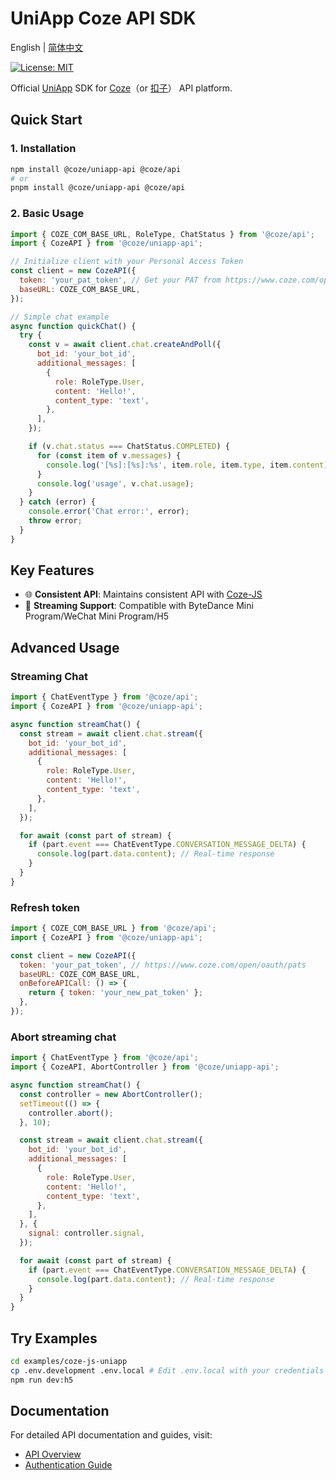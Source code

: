 # UniApp Coze API SDK

English | [简体中文](./README.zh-CN.md)

[![License: MIT](https://img.shields.io/badge/License-MIT-yellow.svg)](https://opensource.org/licenses/MIT)

Official [UniApp](https://uniapp.dcloud.net.cn/) SDK for [Coze](https://www.coze.com)（or [扣子](https://www.coze.cn)） API platform.

## Quick Start

### 1. Installation

```sh
npm install @coze/uniapp-api @coze/api
# or
pnpm install @coze/uniapp-api @coze/api
```

### 2. Basic Usage

```javascript
import { COZE_COM_BASE_URL, RoleType, ChatStatus } from '@coze/api';
import { CozeAPI } from '@coze/uniapp-api';

// Initialize client with your Personal Access Token
const client = new CozeAPI({
  token: 'your_pat_token', // Get your PAT from https://www.coze.com/open/oauth/pats
  baseURL: COZE_COM_BASE_URL,
});

// Simple chat example
async function quickChat() {
  try {
    const v = await client.chat.createAndPoll({
      bot_id: 'your_bot_id',
      additional_messages: [
        {
          role: RoleType.User,
          content: 'Hello!',
          content_type: 'text',
        },
      ],
    });

    if (v.chat.status === ChatStatus.COMPLETED) {
      for (const item of v.messages) {
        console.log('[%s]:[%s]:%s', item.role, item.type, item.content);
      }
      console.log('usage', v.chat.usage);
    }
  } catch (error) {
    console.error('Chat error:', error);
    throw error;
  }
}
```

## Key Features

- 🌐 **Consistent API**: Maintains consistent API with [Coze-JS](../coze-js/README.md)
- 🔄 **Streaming Support**: Compatible with ByteDance Mini Program/WeChat Mini Program/H5

## Advanced Usage

### Streaming Chat

```javascript
import { ChatEventType } from '@coze/api';
import { CozeAPI } from '@coze/uniapp-api';

async function streamChat() {
  const stream = await client.chat.stream({
    bot_id: 'your_bot_id',
    additional_messages: [
      {
        role: RoleType.User,
        content: 'Hello!',
        content_type: 'text',
      },
    ],
  });

  for await (const part of stream) {
    if (part.event === ChatEventType.CONVERSATION_MESSAGE_DELTA) {
      console.log(part.data.content); // Real-time response
    }
  }
}
```

### Refresh token

```javascript
import { COZE_COM_BASE_URL } from '@coze/api';
import { CozeAPI } from '@coze/uniapp-api';

const client = new CozeAPI({
  token: 'your_pat_token', // https://www.coze.com/open/oauth/pats
  baseURL: COZE_COM_BASE_URL,
  onBeforeAPICall: () => {
    return { token: 'your_new_pat_token' };
  },
});
```

### Abort streaming chat

```javascript
import { ChatEventType } from '@coze/api';
import { CozeAPI, AbortController } from '@coze/uniapp-api';

async function streamChat() {
  const controller = new AbortController();
  setTimeout(() => {
    controller.abort();
  }, 10);

  const stream = await client.chat.stream({
    bot_id: 'your_bot_id',
    additional_messages: [
      {
        role: RoleType.User,
        content: 'Hello!',
        content_type: 'text',
      },
    ],
  }, {
    signal: controller.signal,
  });

  for await (const part of stream) {
    if (part.event === ChatEventType.CONVERSATION_MESSAGE_DELTA) {
      console.log(part.data.content); // Real-time response
    }
  }
}
```

## Try Examples

```bash
cd examples/coze-js-uniapp
cp .env.development .env.local # Edit .env.local with your credentials
npm run dev:h5
```

## Documentation

For detailed API documentation and guides, visit:

- [API Overview](https://www.coze.com/docs/developer_guides/api_overview)
- [Authentication Guide](https://www.coze.com/docs/developer_guides/authentication)
